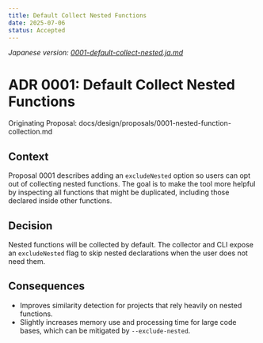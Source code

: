 ```yaml
---
title: Default Collect Nested Functions
date: 2025-07-06
status: Accepted
---
```


*Japanese version: [0001-default-collect-nested.ja.md](0001-default-collect-nested.ja.md)*

# ADR 0001: Default Collect Nested Functions

Originating Proposal: docs/design/proposals/0001-nested-function-collection.md

## Context
Proposal 0001 describes adding an `excludeNested` option so users can
opt out of collecting nested functions. The goal is to make the tool
more helpful by inspecting all functions that might be duplicated,
including those declared inside other functions.

## Decision
Nested functions will be collected by default. The collector and CLI
expose an `excludeNested` flag to skip nested declarations when the
user does not need them.

## Consequences
- Improves similarity detection for projects that rely heavily on
  nested functions.
- Slightly increases memory use and processing time for large code
  bases, which can be mitigated by `--exclude-nested`.
